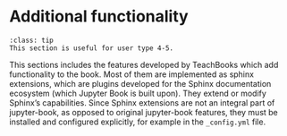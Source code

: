 # Additional functionality

```{admonition} User types
:class: tip
This section is useful for user type 4-5.
```

This sections includes the features developed by TeachBooks which add functionality to the book. Most of them are implemented as sphinx extensions, which are plugins developed for the Sphinx documentation ecosystem (which Jupyter Book is built upon). They extend or modify Sphinx’s capabilities. Since Sphinx extensions are not an integral part of jupyter-book, as opposed to original jupyter-book features, they must be installed and configured explicitly, for example in the `_config.yml` file.